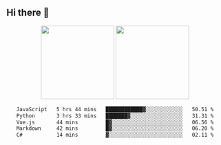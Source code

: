 ## Hi there 👋
<div align="center">
<span>  </span>
<img height="170px" src="https://github-readme-stats.vercel.app/api?username=bigQY&show_icons=true&count_private==true&v=1" /><span>        </span><img height="170px" src="https://github-readme-stats.vercel.app/api/top-langs/?username=bigQY&layout=compact&langs_count=8" />
<span>  </span>
</div>
<div align="center">

<!--START_SECTION:waka-->

```txt
JavaScript   5 hrs 44 mins   ████████████▓░░░░░░░░░░░░   50.51 %
Python       3 hrs 33 mins   ███████▓░░░░░░░░░░░░░░░░░   31.31 %
Vue.js       44 mins         █▓░░░░░░░░░░░░░░░░░░░░░░░   06.56 %
Markdown     42 mins         █▓░░░░░░░░░░░░░░░░░░░░░░░   06.20 %
C#           14 mins         ▓░░░░░░░░░░░░░░░░░░░░░░░░   02.11 %
```

<!--END_SECTION:waka-->
</div>
